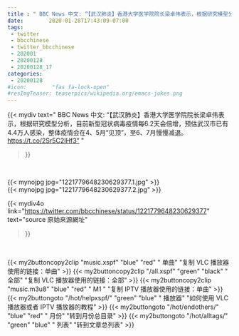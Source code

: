 ```yaml
---
title : " BBC News 中文: “【武汉肺炎】香港大学医学院院长梁卓伟表示，根据研究模型分析，目前新型冠状病毒疫情每6.2天会倍增，预估武汉市已有4.4万人感染，整体疫情会在4、5月“见顶”，至6、7月慢慢减退。https://t.co/2Sr5C2IHf3”  "
date:        2020-01-28T17:43:09-07:00
tags:
 - twitter
 - bbcchinese
 - twitter_bbcchinese
 - 202001
 - 20200128
 - 20200128_17
categories:
 - 20200128
#icon:        "fas fa-lock-open"
#resImgTeaser: teaserpics/wikipedia.org/emacs-jokes.png
---
```


{{< mydiv text=" BBC News 中文: “【武汉肺炎】香港大学医学院院长梁卓伟表示，根据研究模型分析，目前新型冠状病毒疫情每6.2天会倍增，预估武汉市已有4.4万人感染，整体疫情会在4、5月“见顶”，至6、7月慢慢减退。https://t.co/2Sr5C2IHf3”  "
>}}
<br>


 {{< mynojpg jpg="1221779648230629377.1.jpg" >}}<br> 
 {{< mynojpg jpg="1221779648230629377.2.jpg" >}}<br> 



{{< mydiv4o link="https://twitter.com/bbcchinese/status/1221779648230629377"
text="source 原始來源網址"
>}}


<br>

{{< my2buttoncopy2clip "music.xspf"        "blue"   "red"    " 单曲"  "复制 VLC 播放器使用的链接：单曲" >}} {{< my2buttoncopy2clip "/all.xspf"         "green"  "black"  " 全部"  "复制 VLC 播放器使用的链接：全部" >}} {{< my2buttoncopy2clip "music.m3u8"        "blue"   "red"    " M1 "    "复制 IPTV 播放器使用的链接：单曲" >}} {{< my2buttongoto      "/hot/helpxspf/"    "green"  "blue"   " 播放器" "如何使用 VLC 播放器或者 IPTV 播放器的教程" >}} {{< my2buttongoto      "/hot/endothers/"   "blue"   "red"    " 月份"   "转到月份总目录" >}} {{< my2buttongoto      "/hot/alltags/"     "green"  "blue"   " 列表"   "转到文章总列表" >}} 
